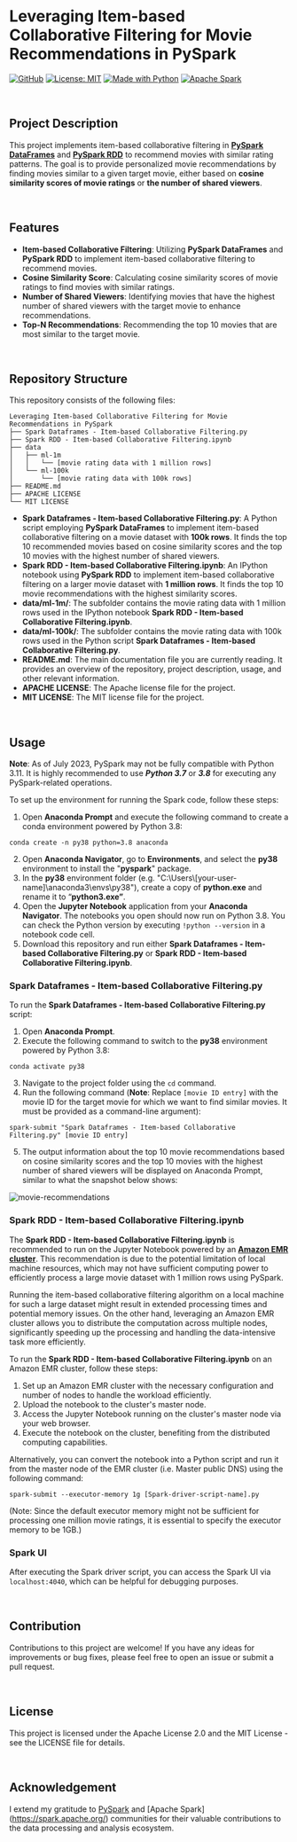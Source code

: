 # Leveraging Item-based Collaborative Filtering for Movie Recommendations in PySpark

[![GitHub](https://badgen.net/badge/icon/GitHub?icon=github&color=black&label)](https://github.com/MaxineXiong)
[![License: MIT](https://img.shields.io/badge/License-MIT-yellow.svg)](https://opensource.org/licenses/MIT)
[![Made with Python](https://img.shields.io/badge/Python->3.6%2C_<=3.8-3776AB?logo=python&logoColor=white)](https://www.python.org)
[![Apache Spark](https://img.shields.io/static/v1?label=&message=Apache+Spark&color=%23000000&logo=Apache+Spark&logoColor=%23E25A1C)](https://spark.apache.org/)

<br>

## **Project Description**

This project implements item-based collaborative filtering in **[PySpark DataFrames](https://spark.apache.org/docs/3.1.1/api/python/reference/api/pyspark.sql.DataFrame.html)** and **[PySpark RDD](https://spark.apache.org/docs/latest/api/python/reference/api/pyspark.RDD.html)** to recommend movies with similar rating patterns. The goal is to provide personalized movie recommendations by finding movies similar to a given target movie, either based on **cosine similarity scores of movie ratings** or **the number of shared viewers**.

<br>

## **Features**

- **Item-based Collaborative Filtering**: Utilizing **PySpark DataFrames** and **PySpark RDD** to implement item-based collaborative filtering to recommend movies.
- **Cosine Similarity Score**: Calculating cosine similarity scores of movie ratings to find movies with similar ratings.
- **Number of Shared Viewers**: Identifying movies that have the highest number of shared viewers with the target movie to enhance recommendations.
- **Top-N Recommendations**: Recommending the top 10 movies that are most similar to the target movie.

<br>

## **Repository Structure**

This repository consists of the following files:

```
Leveraging Item-based Collaborative Filtering for Movie Recommendations in PySpark
├── Spark Dataframes - Item-based Collaborative Filtering.py
├── Spark RDD - Item-based Collaborative Filtering.ipynb
├── data
│   ├── ml-1m
│   │   └── [movie rating data with 1 million rows]
│   └── ml-100k
│       └── [movie rating data with 100k rows]
├── README.md
├── APACHE LICENSE
└── MIT LICENSE
```

- **Spark Dataframes - Item-based Collaborative Filtering.py**: A Python script employing **PySpark DataFrames** to implement item-based collaborative filtering on a movie dataset with **100k rows**. It finds the top 10 recommended movies based on cosine similarity scores and the top 10 movies with the highest number of shared viewers.
- **Spark RDD - Item-based Collaborative Filtering.ipynb**: An IPython notebook using **PySpark RDD** to implement item-based collaborative filtering on a larger movie dataset with **1 million rows**. It finds the top 10 movie recommendations with the highest similarity scores.
- **data/ml-1m/**: The subfolder contains the movie rating data with 1 million rows used in the IPython notebook **Spark RDD - Item-based Collaborative Filtering.ipynb**.
- **data/ml-100k/**: The subfolder contains the movie rating data with 100k rows used in the Python script **Spark Dataframes - Item-based Collaborative Filtering.py**.
- **README.md**: The main documentation file you are currently reading. It provides an overview of the repository, project description, usage, and other relevant information.
- **APACHE LICENSE**: The Apache license file for the project.
- **MIT LICENSE**: The MIT license file for the project.

<br>

## **Usage**

**Note**: As of July 2023, PySpark may not be fully compatible with Python 3.11. It is highly recommended to use ***Python 3.7*** or ***3.8*** for executing any PySpark-related operations.

To set up the environment for running the Spark code, follow these steps:

1. Open **Anaconda Prompt** and execute the following command to create a conda environment powered by Python 3.8:

  ```
  conda create -n py38 python=3.8 anaconda
  ```

2. Open **Anaconda Navigator**, go to **Environments**, and select the **py38** environment to install the "**pyspark**" package.
3. In the **py38** environment folder (e.g. "C:\Users\\[your-user-name]\anaconda3\envs\py38"), create a copy of **python.exe** and rename it to “**python3.exe”**.
4. Open the **Jupyter Notebook** application from your **Anaconda Navigator**. The notebooks you open should now run on Python 3.8. You can check the Python version by executing `!python --version` in a notebook code cell.
5. Download this repository and run either **Spark Dataframes - Item-based Collaborative Filtering.py** or **Spark RDD - Item-based Collaborative Filtering.ipynb**.

### **Spark Dataframes - Item-based Collaborative Filtering.py**

To run the **Spark Dataframes - Item-based Collaborative Filtering.py** script:

1. Open **Anaconda Prompt**.
2. Execute the following command to switch to the **py38** environment powered by Python 3.8:

```
conda activate py38
```

3. Navigate to the project folder using the `cd` command.
4. Run the following command (**Note**: Replace `[movie ID entry]` with the movie ID for the target movie for which we want to find similar movies. It must be provided as a command-line argument):

  ```
  spark-submit "Spark Dataframes - Item-based Collaborative Filtering.py" [movie ID entry]
  ```

5. The output information about the top 10 movie recommendations based on cosine similarity scores and the top 10 movies with the highest number of shared viewers will be displayed on Anaconda Prompt, similar to what the snapshot below shows:

  ![movie-recommendations](https://github.com/MaxineXiong/Item-based-collaborative-filtering/assets/55864839/db49e7aa-a172-46bd-819a-9ecb7bab60cc)

### **Spark RDD - Item-based Collaborative Filtering.ipynb**

The **Spark RDD - Item-based Collaborative Filtering.ipynb** is recommended to run on the Jupyter Notebook powered by an **[Amazon EMR cluster](https://docs.aws.amazon.com/emr/latest/ManagementGuide/emr-what-is-emr.html)**. This recommendation is due to the potential limitation of local machine resources, which may not have sufficient computing power to efficiently process a large movie dataset with 1 million rows using PySpark.

Running the item-based collaborative filtering algorithm on a local machine for such a large dataset might result in extended processing times and potential memory issues. On the other hand, leveraging an Amazon EMR cluster allows you to distribute the computation across multiple nodes, significantly speeding up the processing and handling the data-intensive task more efficiently.

To run the **Spark RDD - Item-based Collaborative Filtering.ipynb** on an Amazon EMR cluster, follow these steps:

1. Set up an Amazon EMR cluster with the necessary configuration and number of nodes to handle the workload efficiently.
2. Upload the notebook to the cluster's master node.
3. Access the Jupyter Notebook running on the cluster's master node via your web browser.
4. Execute the notebook on the cluster, benefiting from the distributed computing capabilities.

Alternatively, you can convert the notebook into a Python script and run it from the master node of the EMR cluster (i.e. Master public DNS) using the following command:

```
spark-submit --executor-memory 1g [Spark-driver-script-name].py
```

(Note: Since the default executor memory might not be sufficient for processing one million movie ratings, it is essential to specify the executor memory to be 1GB.)

### **Spark UI**

After executing the Spark driver script, you can access the Spark UI via `localhost:4040`, which can be helpful for debugging purposes.

<br>

## **Contribution**

Contributions to this project are welcome! If you have any ideas for improvements or bug fixes, please feel free to open an issue or submit a pull request.

<br>

## **License**

This project is licensed under the Apache License 2.0 and the MIT License - see the LICENSE file for details.

<br>

## **Acknowledgement**

I extend my gratitude to [PySpark](https://spark.apache.org/docs/latest/api/python/#:~:text=PySpark%20is%20the%20Python%20API,for%20interactively%20analyzing%20your%20data.) and [Apache Spark](https://spark.apache.org/) communities for their valuable contributions to the data processing and analysis ecosystem.
